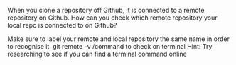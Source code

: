When you clone a repository off Github, it is connected to a remote repository on Github.
How can you check which remote repository your local repo is connected to on Github?

Make sure to label your remote and local repository the same name in order to recognise it.
git remote -v /command to check on terminal
Hint: Try researching to see if you can find a terminal command online
